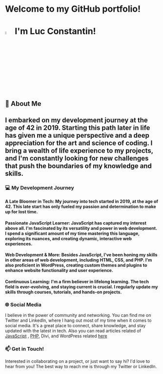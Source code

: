 # Welcome to my GitHub portfolio! 
# <img src="https://raw.githubusercontent.com/MartinHeinz/MartinHeinz/master/wave.gif" width="5%" height="auto"> I'm Luc Constantin! 


## 🚀 About Me
## I embarked on my development journey at the age of 42 in 2019. Starting this path later in life has given me a unique perspective and a deep appreciation for the art and science of coding. I bring a wealth of life experience to my projects, and I'm constantly looking for new challenges that push the boundaries of my knowledge and skills.

### 💻 My Development Journey
#### A Late Bloomer in Tech: My journey into tech started in 2019, at the age of 42. This late start has only fueled my passion and determination to make up for lost time.
#### Passionate JavaScript Learner: JavaScript has captured my interest above all. I'm fascinated by its versatility and power in web development. I spend a significant amount of my time mastering this language, exploring its nuances, and creating dynamic, interactive web experiences.
#### Web Development & More: Besides JavaScript, I've been honing my skills in other areas of web development, including HTML, CSS, and PHP. I'm also proficient in WordPress, creating custom themes and plugins to enhance website functionality and user experience.
#### Continuous Learning: I'm a firm believer in lifelong learning. The tech field is ever-evolving, and staying current is crucial. I regularly update my skills through courses, tutorials, and hands-on projects.
### 🌐 Social Media
I believe in the power of community and networking. You can find me on Twitter and LinkedIn, where I hang out most of my time when it comes to social media. It's a great place to connect, share knowledge, and stay updated with the latest in tech. Also you can read articles related of [JavaScript](https://blog.accolades.dev/3-keys-in-javascript-arrays/) , [PHP](https://blog.accolades.dev/why-i-dropped-javascript-for-php/), Divi, and WordPress related [here](https://blog.accolades.dev/become-a-developer-at-40)

### 📫 Get in Touch!
Interested in collaborating on a project, or just want to say hi? I'd love to hear from you! The best way to reach me is through my Twitter or LinkedIn.

<!---
luc-constantin/luc-constantin is a ✨ special ✨ repository because its `README.md` (this file) appears on your GitHub profile.
You can click the Preview link to take a look at your changes.
--->
